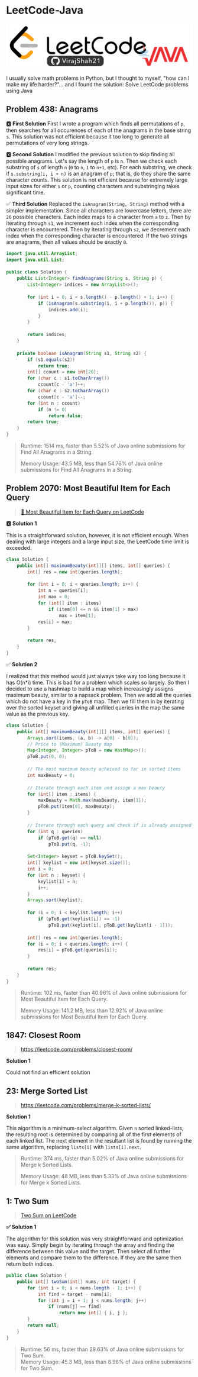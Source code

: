 # LeetCode-Java

![](LeetCode.png)

I usually solve math problems in Python, but I thought to myself, "how can I make my life harder?"... and I found the solution: Solve LeetCode problems using Java

## Problem 438: Anagrams

🆇 **First Solution**
First I wrote a program which finds all permutations of `p`, then searches for all occurences of each of the anagrams in the base string `s`. This solution was not efficient because it too long to generate all permutations of very long strings.

🆇 **Second Solution**
I modified the previous solution to skip finding all possible anagrams. Let's say the length of `p` is `n`. Then we check each substring of `s` of length `n` (`0` to `n`, `1` to `n+1`, etc). For each substring, we check if `s.substring(i, i + n)` is an anagram of `p`; that is, do they share the same character counts. This solution is not efficient because for extremely large input sizes for either `s` or `p`, counting characters and substringing takes significant time.

✅ **Third Solution**
Replaced the `isAnagram(String, String)` method with a simpler implementation. Since all characters are lowercase letters, there are `26` possible characters. Each index maps to a character from `a` to `z`. Then by iterating through `s1`, we increment each index when the corresponding character is encountered. Then by iterating through `s2`, we decrement each index when the corresponding character is encountered. If the two strings are anagrams, then all values should be exactly `0`.

```java
import java.util.ArrayList;
import java.util.List;

public class Solution {
    public List<Integer> findAnagrams(String s, String p) {
        List<Integer> indices = new ArrayList<>();

        for (int i = 0; i < s.length() - p.length() + 1; i++) {
            if (isAnagram(s.substring(i, i + p.length()), p)) {
                indices.add(i);
            }
        }

        return indices;
    }

    private boolean isAnagram(String s1, String s2) {
        if (s1.equals(s2))
            return true;
        int[] ccount = new int[26];
        for (char c : s1.toCharArray())
            ccount[c - 'a']++;
        for (char c : s2.toCharArray())
            ccount[c - 'a']--;
        for (int n : ccount)
            if (n != 0)
                return false;
        return true;
    }
}
```

> Runtime: 1514 ms, faster than 5.52% of Java online submissions for Find All Anagrams in a String.
>
> Memory Usage: 43.5 MB, less than 54.76% of Java online submissions for Find All Anagrams in a String.

## Problem 2070: Most Beautiful Item for Each Query

> [🔗 Most Beautiful Item for Each Query on LeetCode](https://leetcode.com/problems/most-beautiful-item-for-each-query/)

🆇 **Solution 1**

This is a straightforward solution, however, it is not efficient enough. When dealing with large integers and a large input size, the LeetCode time limit is exceeded.

```java
class Solution {
    public int[] maximumBeauty(int[][] items, int[] queries) {
        int[] res = new int[queries.length];

        for (int i = 0; i < queries.length; i++) {
            int n = queries[i];
            int max = 0;
            for (int[] item : items)
                if (item[0] <= n && item[1] > max)
                    max = item[1];
            res[i] = max;
        }

        return res;
    }
}
```

✅ **Solution 2**

I realized that this method would just always take way too long because it has O(n\*i) time. This is bad for a problem which scales so largely. So then I decided to use a hashmap to build a map which increasingly assigns maximum beauty, similar to a napsack problem. Then we add all the queries which do not have a key in the `pToB` map. Then we fill them in by iterating over the sorted keyset and giving all unfilled queries in the map the same value as the previous key.

```java
class Solution {
    public int[] maximumBeauty(int[][] items, int[] queries) {
        Arrays.sort(items, (a, b) -> a[0] - b[0]);
        // Price to (Maximum) Beauty map
        Map<Integer, Integer> pToB = new HashMap<>();
        pToB.put(0, 0);

        // The most maximum beauty acheived so far in sorted items
        int maxBeauty = 0;

        // Iterate through each item and assign a max beauty
        for (int[] item : items) {
            maxBeauty = Math.max(maxBeauty, item[1]);
            pToB.put(item[0], maxBeauty);
        }

        // Iterate through each query and check if is already assigned
        for (int q : queries)
            if (pToB.get(q) == null)
                pToB.put(q, -1);

        Set<Integer> keyset = pToB.keySet();
        int[] keylist = new int[keyset.size()];
        int i = 0;
        for (int n : keyset) {
            keylist[i] = n;
            i++;
        }
        Arrays.sort(keylist);

        for (i = 0; i < keylist.length; i++)
            if (pToB.get(keylist[i]) == -1)
                pToB.put(keylist[i], pToB.get(keylist[i - 1]));

        int[] res = new int[queries.length];
        for (i = 0; i < queries.length; i++) {
            res[i] = pToB.get(queries[i]);
        }

        return res;
    }
}
```

> Runtime: 102 ms, faster than 40.96% of Java online submissions for Most Beautiful Item for Each Query.
>
> Memory Usage: 141.2 MB, less than 12.92% of Java online submissions for Most Beautiful Item for Each Query.

## 1847: Closest Room

> https://leetcode.com/problems/closest-room/

**Solution 1**

Could not find an efficient solution

## 23: Merge Sorted List

> https://leetcode.com/problems/merge-k-sorted-lists/

**Solution 1**

This algorithm is a minimum-select algorithm. Given `n` sorted linked-lists, the resulting root is determined by comparing all of the first elements of each linked list. The next element in the resultant list is found by running the same algorithm, replacing `lists[i]` with `lists[i].next`.

> Runtime: 374 ms, faster than 5.02% of Java online submissions for Merge k Sorted Lists.
>
> Memory Usage: 48 MB, less than 5.33% of Java online submissions for Merge k Sorted Lists.

## 1: Two Sum

> [Two Sum on LeetCode](https://leetcode.com/problems/two-sum/)

**✅ Solution 1**

The algorithm for this solution was very straightforward and optimization was easy. Simply begin by iterating through the array and finding the difference between this value and the target. Then select all further elements and compare them to the difference. If they are the same then return both indices.

```java
public class Solution {
    public int[] twoSum(int[] nums, int target) {
        for (int i = 0; i < nums.length - 1; i++) {
            int find = target - nums[i];
            for (int j = i + 1; j < nums.length; j++)
                if (nums[j] == find)
                    return new int[] { i, j };
        }
        return null;
    }
}
```

> Runtime: 56 ms, faster than 29.63% of Java online submissions for Two Sum.  
> Memory Usage: 45.3 MB, less than 8.98% of Java online submissions for Two Sum.
